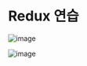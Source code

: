 # Redux 연습
![image](https://user-images.githubusercontent.com/91642972/167749526-b2db5511-25fa-4b79-bbfd-aaf80a0920d9.png)

![image](https://user-images.githubusercontent.com/91642972/167749496-df8678af-6de3-4cfb-ba99-b338b3718ad8.png)
